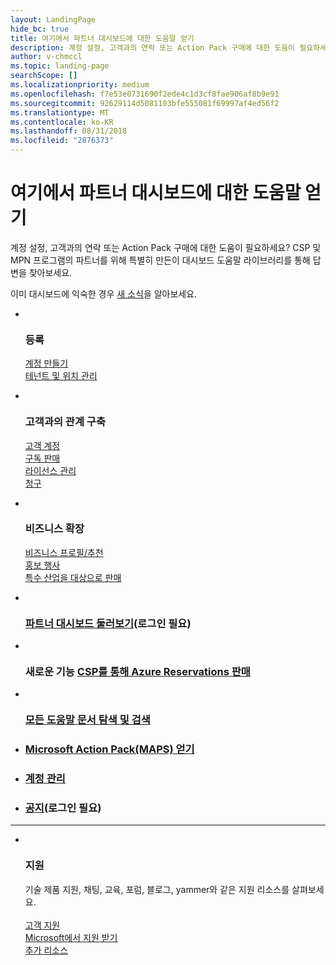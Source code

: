 ```yaml
---
layout: LandingPage
hide_bc: true
title: 여기에서 파트너 대시보드에 대한 도움말 얻기
description: 계정 설정, 고객과의 연락 또는 Action Pack 구매에 대한 도움이 필요하세요? CSP 및 MPN 프로그램의 파트너를 위해 특별히 만든이 대시보드 도움말 라이브러리를 통해 답변을 찾아보세요.
author: v-chmccl
ms.topic: landing-page
searchScope: []
ms.localizationpriority: medium
ms.openlocfilehash: f7e53e0731690f2ede4c1d3cf8fae906af8b9e91
ms.sourcegitcommit: 92629114d5081103bfe555081f69997af4ed56f2
ms.translationtype: MT
ms.contentlocale: ko-KR
ms.lasthandoff: 08/31/2018
ms.locfileid: "2876373"
---
```

# <a name="start-here-for-help-with-partner-dashboard"></a>여기에서 파트너 대시보드에 대한 도움말 얻기

계정 설정, 고객과의 연락 또는 Action Pack 구매에 대한 도움이 필요하세요? CSP 및 MPN 프로그램의 파트너를 위해 특별히 만든이 대시보드 도움말 라이브러리를 통해 답변을 찾아보세요.

이미 대시보드에 익숙한 경우 [새 소식](/partner-center/whats-new-in-pc)을 알아보세요.

<ul id="products1" class="cardsC cols cols3 panelContent singlePanelContent">
    <li>
        <div class="cardSize">
            <div class="cardPadding">
                <div class="card">
                    <div class="cardImageOuter">
                        <div class="cardImage bgdAccent1">
                            <img alt="" src="https://docs.microsoft.com/media/illustrations/sql-get-started-understand.svg" data-linktype="external">
                        </div>
                    </div>
                    <div class="cardText">
                        <h3>등록</h3>
                        <p><a href="/partner-center/mpn-create-a-partner-center-account">계정 만들기</a><br /><a href="/partner-center/azure-active-directory-tenants-and-partner-center">테넌트 및 위치 관리</a></p>
                    </div>
                </div>
            </div>
        </div>
    </li>
    <li>
        <div class="cardSize">
            <div class="cardPadding">
                <div class="card">
                    <div class="cardImageOuter">
                        <div class="cardImage bgdAccent1">
                            <img alt="" src="https://docs.microsoft.com/media/illustrations/virtualization-hperv-server-community.svg" data-linktype="external">
                        </div>
                    </div>
                    <div class="cardText">
                        <h3>고객과의 관계 구축</h3>
                        <p><a href="/partner-center/customer-accounts">고객 계정</a><br /><a href="/partner-center/customer-subscriptions">구독 판매</a><br /><a href="/partner-center/assign-licenses-to-users">라이선스 관리</a><br /><a href="/partner-center/billing">청구</a></p>
                    </div>
                </div>
            </div>
        </div>
    </li>
    <li>
        <div class="cardSize">
            <div class="cardPadding">
                <div class="card">
                    <div class="cardImageOuter">
                        <div class="cardImage bgdAccent1">
                            <img alt="" src="https://docs.microsoft.com/media/illustrations/biztalk-get-started-scenarios.svg" data-linktype="external">
                        </div>
                    </div>
                    <div class="cardText">
                        <h3>비즈니스 확장</h3>
                        <p><a href="/partner-center/referrals">비즈니스 프로필/추천</a><br /><a href="/partner-center/promotions">홍보 행사</a><br /><a href="/partner-center/get-special-pricing-for-offers">특수 산업을 대상으로 판매</a></p>
                    </div>
                </div>
            </div>
        </div>
    </li>
</ul>

<ul id="products2" class="cardsF cols cols3 panelContent singlePanelContent">
    <li>
        <div class="cardSize">
            <div class="cardPadding">
                <div class="card">
                    <div class="cardImageOuter">
                        <div class="cardImage">
                            <img alt="" src="https://docs.microsoft.com/media/common/i_portal.svg" data-linktype="external">
                        </div>
                    </div>
                    <div class="cardText">
                        <h3><a href="https://partnercenter.microsoft.com/pcv/redirect?authenticate=true&redirect=%2Fdashboard%2Foverview">파트너 대시보드 둘러보기</a>(로그인 필요)</h3>
                    </div>
                </div>
            </div>
        </div>
    </li>
    <li>
        <div class="cardSize">
            <div class="cardPadding">
                <div class="card">
                    <div class="cardImageOuter">
                        <div class="cardImage">
                            <img alt="" src="https://docs.microsoft.com/media/common/i_vmm-cloud.svg" data-linktype="external">
                        </div>
                    </div>
                    <div class="cardText">
                        <h3>새로운 기능 <a href="/partner-center/azure-ri-server-subscriptions">CSP를 통해 Azure Reservations 판매</a></h3>
                    </div>
                </div>
            </div>
        </div>
    </li>
    <li>
        <div class="cardSize">
            <div class="cardPadding">
                <div class="card">
                    <div class="cardImageOuter">
                        <div class="cardImage">
                            <img alt="" src="https://docs.microsoft.com/media/common/i_form.svg" data-linktype="external">
                        </div>
                    </div>
                    <div class="cardText">
                        <h3><a href="/partner-center/">모든 도움말 문서 탐색 및 검색</a></h3>
                    </div>
                </div>
            </div>
        </div>
    </li>
    <li>
        <div class="cardSize">
            <div class="cardPadding">
                <div class="card">
                    <div class="cardText">
                        <h3><a href="/partner-center/mpn-get-action-pack">Microsoft Action Pack(MAPS) 얻기</a></h3>
                    </div>
                </div>
            </div>
        </div>
    </li>
    <li>
        <div class="cardSize">
            <div class="cardPadding">
                <div class="card">
                    <div class="cardText">
                        <h3><a href="/partner-center/partner-center-account-setup">계정 관리</a></h3>
                    </div>
                </div>
            </div>
        </div>
    </li>
    <li>
        <div class="cardSize">
            <div class="cardPadding">
                <div class="card">
                    <div class="cardText">
                        <h3><a href="https://partnercenter.microsoft.com/pcv/announcements">공지</a>(로그인 필요)</h3>
                    </div>
                </div>
            </div>
        </div>
    </li>
</ul>
<hr />

<ul id="products3" class="cardsF cols cols3 panelContent singlePanelContent">
    <li>
        <div class="cardSize">
            <div class="cardPadding">
                <div class="card">
                    <div class="cardImageOuter">
                        <div class="cardImage">
                            <img class="x-hidden-focus" alt="" src="https://docs.microsoft.com/media/common/i_support.svg" data-linktype="external">
                        </div>
                    </div>
                    <div class="cardText">
                        <h3>지원</h3>
                        <p>기술 제품 지원, 채팅, 교육, 포럼, 블로그, yammer와 같은 지원 리소스를 살펴보세요.<br /><br /><a href="/partner-center/customer-support">고객 지원</a><br /><a href="/partner-center/support-from-microsoft">Microsoft에서 지원 받기</a><br /><a href="https://partnercenter.microsoft.com/partner/support">추가 리소스</a></p>
                    </div>
                </div>
            </div>
        </div>
    </li>
</ul>
